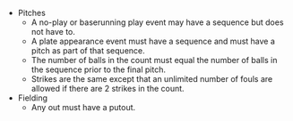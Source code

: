 - Pitches
    - A no-play or baserunning play event may have a sequence but does not have to.
    - A plate appearance event must have a sequence and must have a pitch as part of that sequence.
    - The number of balls in the count must equal the number of balls in the sequence prior to the final pitch.
    - Strikes are the same except that an unlimited number of fouls are allowed if there are 2 strikes in the count.
- Fielding
  - Any out must have a putout.
